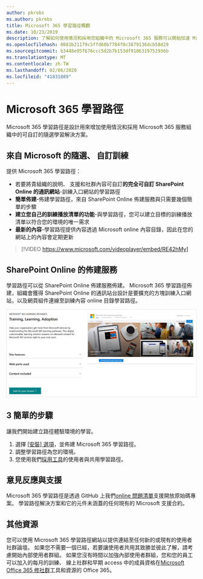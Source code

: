 ```yaml
---
author: pkrebs
ms.author: pkrebs
title: Microsoft 365 學習路徑概觀
ms.date: 10/23/2019
description: 了解如何使用情況和採用您組織中的 Microsoft 365 服務可以開始加速 Microsoft 365 學習路徑。 學習路徑包含自訂 SharePoint Online 網頁組件和新式 SharePoint Online 的通訊訓練網站輕鬆地佈建至 Microsoft 365 租用戶。
ms.openlocfilehash: 0881b21179c5ffd60b7784f0c3879136dcb58d29
ms.sourcegitcommit: b3448e95f676ccc5d2b7b153df9106319752936b
ms.translationtype: MT
ms.contentlocale: zh-TW
ms.lasthandoff: 02/06/2020
ms.locfileid: "41831889"
---
```

# <a name="microsoft-365-learning-pathways"></a>Microsoft 365 學習路徑 
Microsoft 365 學習路徑是設計用來增加使用情況和採用 Microsoft 365 服務組織中的可自訂的隨選學習解決方案。    

## <a name="on-demand-custom-training-from-microsoft"></a>來自 Microsoft 的隨選、 自訂訓練

提供 Microsoft 365 學習路徑：

- 若要將貴組織的說明、 支援和社群內容可自訂**的完全可自訂 SharePoint Online 的通訊網站**-訓練入口網站的學習路徑
- **簡單佈建**-佈建學習路徑，來自 SharePoint Online 佈建服務與只需要幾個簡單的步驟
- **建立您自己的訓練播放清單的功能**-與學習路徑，您可以建立目標的訓練播放清單以符合您的環境的唯一需求
- **最新的內容**-學習路徑提供內容透過 Microsoft online 內容目錄，因此在您的網站上的內容會定期更新

> [!VIDEO https://www.microsoft.com/videoplayer/embed/RE42hMy]

## <a name="sharepoint-online-provisioning-service"></a>SharePoint Online 的佈建服務 
學習路徑可以從 SharePoint Online 佈建服務佈建。 Microsoft 365 學習路徑佈建，組織會獲得 SharePoint Online 的通訊站台設計是要擴充的方塊訓練入口網站，以及網頁組件連線至訓練內容 online 目錄學習路徑。 

![cg provision.png](media/cg-provision.png)

## <a name="3-easy-steps"></a>3 簡單的步驟
讓我們開始建立路徑體驗環境的學習。
1. 選擇 [[安裝] 選項](custom_setupoptions.md)，並佈建 Microsoft 365 學習路徑。  
2. 調整學習路徑為您的環境。
3. 您使用我們[採用工具](driveadoption.md)的使用者與共用學習路徑。

## <a name="feedback-and-support"></a>意見反應與支援

Microsoft 365 學習路徑是透過 GitHub 上我們[online 問題清單](https://aka.ms/CustomLearningHelp)支援開放原始碼專案。 學習路徑解決方案和它的元件未涵蓋的任何現有的 Microsoft 支援合約。  

## <a name="additional-resources"></a>其他資源
您可以使用 Microsoft 365 學習路徑網站以提供連結至任何新的或現有的使用者社群論壇。 如果您不需要一個已經，若要讓使用者共用其致勝並彼此了解，請考慮開始內部使用者群組。  如果您沒有時間以加強內部使用者群組，您和您的員工可以加入的每月的訓練、 線上社群和早期 access 中的成員資格在[Microsoft Office 365 修社群](https://aka.ms/O365Champions)工具和資源的 Office 365。